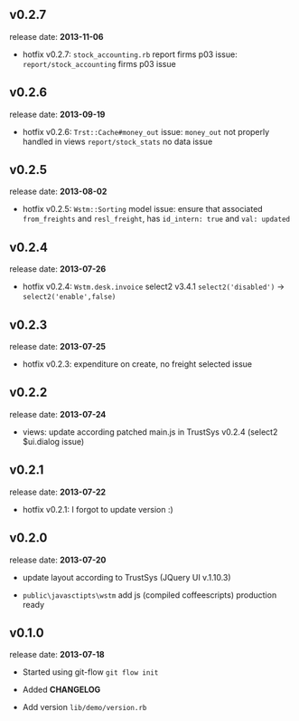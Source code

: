 ## v0.2.7

release date: **2013-11-06**

* hotfix v0.2.7: `stock_accounting.rb` report firms p03 issue:
  `report/stock_accounting` firms p03 issue

## v0.2.6

release date: **2013-09-19**

* hotfix v0.2.6: `Trst::Cache#money_out` issue:
  `money_out` not properly handled in views
  `report/stock_stats` no data issue

## v0.2.5

release date: **2013-08-02**

* hotfix v0.2.5: `Wstm::Sorting` model issue:
  ensure that associated `from_freights` and `resl_freight`,
  has `id_intern: true` and `val: updated`

## v0.2.4

release date: **2013-07-26**

* hotfix v0.2.4: `Wstm.desk.invoice` select2 v3.4.1 `select2('disabled')` -> `select2('enable',false)`

## v0.2.3

release date: **2013-07-25**

* hotfix v0.2.3: expenditure on create, no freight selected issue 

## v0.2.2

release date: **2013-07-24**

* views: update according patched main.js in TrustSys v0.2.4 (select2 $ui.dialog issue)

## v0.2.1

release date: **2013-07-22**

* hotfix v0.2.1: I forgot to update version :)

## v0.2.0

release date: **2013-07-20**

* update layout according to TrustSys (JQuery UI v.1.10.3)

* `public\javasctipts\wstm` add js (compiled coffeescripts) production ready

## v0.1.0

release date: **2013-07-18**

* Started using git-flow `git flow init`

* Added **CHANGELOG**

* Add version `lib/demo/version.rb`

